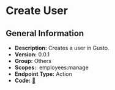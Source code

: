 # Create User

## General Information

- **Description:** Creates a user in Gusto.
- **Version:** 0.0.1
- **Group:** Others
- **Scopes:**: employees:manage
- **Endpoint Type:** Action
- **Code:** [🔗](https://github.com/NangoHQ/integration-templates/tree/main/integrations/gusto-demo/actions/create-user.ts)
